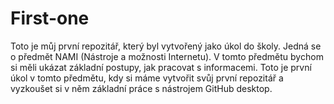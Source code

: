 # First-one
Toto je můj první repozitář, který byl vytvořený jako úkol do školy. Jedná se o předmět NAMI (Nástroje a možnosti Internetu). V tomto předmětu bychom si měli ukázat základní postupy, jak pracovat s informacemi. Toto je první úkol v tomto předmětu, kdy si máme vytvořit svůj první repozitář a vyzkoušet si v něm základní práce s nástrojem GitHub desktop.

